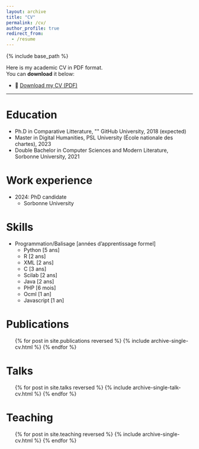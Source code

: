 ```yaml
---
layout: archive
title: "CV"
permalink: /cv/
author_profile: true
redirect_from:
  - /resume
---
```


{% include base_path %}

Here is my academic CV in PDF format.  
You can **download** it below:

- 📄 [Download my CV (PDF)](/files/Curriculum_université_MAUREL.pdf)

---

Education
======
* Ph.D in Comparative Litterature, "" GitHub University, 2018 (expected)
* Master in Digital Humanities, PSL University (École nationale des chartes), 2023
* Double Bachelor in Computer Sciences and Modern Literature, Sorbonne University, 2021

Work experience
======
* 2024: PhD candidate
  * Sorbonne University
  
Skills
======
* Programmation/Balisage [années d’apprentissage formel]
  * Python [5 ans]
  * R [2 ans]
  * XML [2 ans]
  * C [3 ans]
  * Scilab [2 ans]
  * Java [2 ans]
  * PHP [6 mois]
  * Ocml [1 an]
  * Javascript [1 an]

Publications
======
  <ul>{% for post in site.publications reversed %}
    {% include archive-single-cv.html %}
  {% endfor %}</ul>
  
Talks
======
  <ul>{% for post in site.talks reversed %}
    {% include archive-single-talk-cv.html  %}
  {% endfor %}</ul>
  
Teaching
======
  <ul>{% for post in site.teaching reversed %}
    {% include archive-single-cv.html %}
  {% endfor %}</ul>
